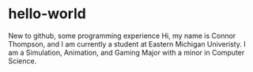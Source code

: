 # hello-world
New to github, some programming experience
Hi, my name is Connor Thompson, and I am currently a student at Eastern Michigan Univeristy.
I am a Simulation, Animation, and Gaming Major with a minor in Computer Science.
